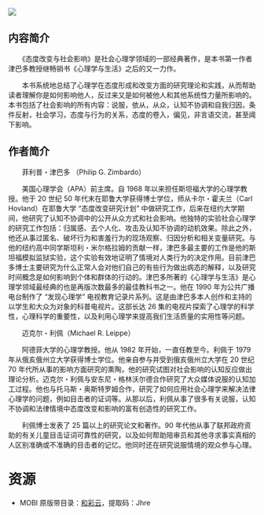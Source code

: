 ![](https://s3.cn-north-1.amazonaws.com.cn/sitbweb-cn/content/B077SBGMHB/resources/631808318)

## 内容简介

　　《态度改变与社会影响》是社会心理学领域的一部经典著作，是本书第一作者津巴多教授继畅销书《心理学与生活》之后的又一力作。

　　本书系统地总结了心理学在态度形成和改变方面的研究理论和实践，从而帮助读者理解你是如何影响他人，反过来又是如何被他人和其他系统性力量所影响的。本书包括了社会影响的所有内容：说服，依从，从众，认知不协调和自我归因，条件反射，社会学习，态度与行为的关系，态度的卷入，偏见，非言语交流，甚至阈下影响。

## 作者简介

　　菲利普・津巴多 （Philip G. Zimbardo）

　　美国心理学会（APA）前主席。自 1968 年以来担任斯坦福大学的心理学教授。他于 20 世纪 50 年代末在耶鲁大学获得博士学位，师从卡尔・霍夫兰（Carl Hovland）在耶鲁大学 “态度改变研究计划” 中做研究工作，后来在纽约大学期间，他研究了认知不协调中的公开从众方式和社会影响。他独特的实验社会心理学的研究工作包括：归属感、去个人化、攻击及认知不协调的动机效果。除此之外，他还从事过匿名、破坏行为和害羞行为的现场观察、归因分析和相关变量研究。与他的纽约高中同学斯坦利・米尔格拉姆的贡献一样，津巴多最主要的工作是他的斯坦福模拟监狱实验，这个实验有效地证明了情境对人类行为的决定作用。目前津巴多博士主要研究为什么正常人会对他们自己的有些行为做出病态的解释，以及研究时间概念是如何影响到个体和群体的行动的。津巴多所著的《心理学与生活》是心理学领域最经典的也是再版次数最多的最佳教科书之一。他在 1990 年为公共广播电台制作了 “发现心理学” 电视教育记录片系列。这是由津巴多本人创作和主持的以学生和大众为对象的科普电视片。这部长达 26 集的电视片探索了心理学的科学性，心理科学的重要性，以及利用心理学来提高我们生活质量的实用性等问题。

　　迈克尔・利佩（Michael R. Leippe）

　　阿德菲大学的心理学教授。他从 1982 年开始，一直任教至今。利佩于 1979 年从俄亥俄州立大学获得博士学位。他亲自参与并受到俄亥俄州立大学在 20 世纪 70 年代所从事的影响方面研究的熏陶，他的研究试图对社会影响的认知反应做出理论分析。迈克尔・利佩与安东尼・格林沃尔德合作研究了大众媒体说服的认知加工过程。他也与托马斯・奥斯特罗姆合作，研究了如何应用社会心理学来解决法律心理学的问题，例如目击者的证词等。从那以后，利佩从事了很多有关说服，认知不协调和法律情境中态度改变和影响的富有创造性的研究工作。

　　利佩博士发表了 25 篇以上的研究论文和著作。90 年代他从事了联邦政府资助的有关儿童目击证词可靠性的研究，以及如何帮助陪审员和其他寻求事实真相的人区别准确或不准确的目击者的记忆。他同时还在研究说服情境的观众参与心理。

# 资源

* MOBI 原版带目录：[和彩云](https://caiyun.139.com/m/i?0n5Cs1KFRqO5U)，提取码：Jhre
